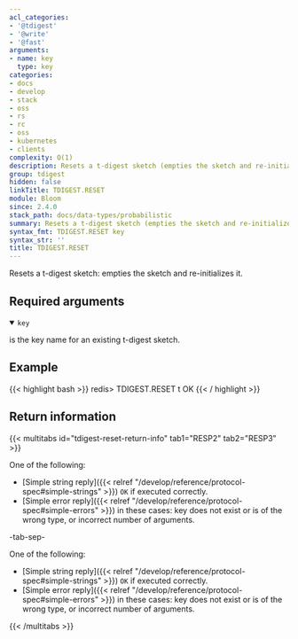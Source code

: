 ```yaml
---
acl_categories:
- '@tdigest'
- '@write'
- '@fast'
arguments:
- name: key
  type: key
categories:
- docs
- develop
- stack
- oss
- rs
- rc
- oss
- kubernetes
- clients
complexity: O(1)
description: Resets a t-digest sketch (empties the sketch and re-initializes it).
group: tdigest
hidden: false
linkTitle: TDIGEST.RESET
module: Bloom
since: 2.4.0
stack_path: docs/data-types/probabilistic
summary: Resets a t-digest sketch (empties the sketch and re-initializes it).
syntax_fmt: TDIGEST.RESET key
syntax_str: ''
title: TDIGEST.RESET
---
```

Resets a t-digest sketch: empties the sketch and re-initializes it.

## Required arguments

<details open><summary><code>key</code></summary>

is the key name for an existing t-digest sketch.
</details>


## Example

{{< highlight bash >}}
redis> TDIGEST.RESET t
OK
{{< / highlight >}}

## Return information

{{< multitabs id="tdigest-reset-return-info" 
    tab1="RESP2" 
    tab2="RESP3" >}}

One of the following:

* [Simple string reply]({{< relref "/develop/reference/protocol-spec#simple-strings" >}}) `OK` if executed correctly.
* [Simple error reply]({{< relref "/develop/reference/protocol-spec#simple-errors" >}}) in these cases: key does not exist or is of the wrong type, or incorrect number of arguments.

-tab-sep-

One of the following:

* [Simple string reply]({{< relref "/develop/reference/protocol-spec#simple-strings" >}}) `OK` if executed correctly.
* [Simple error reply]({{< relref "/develop/reference/protocol-spec#simple-errors" >}}) in these cases: key does not exist or is of the wrong type, or incorrect number of arguments.

{{< /multitabs >}}